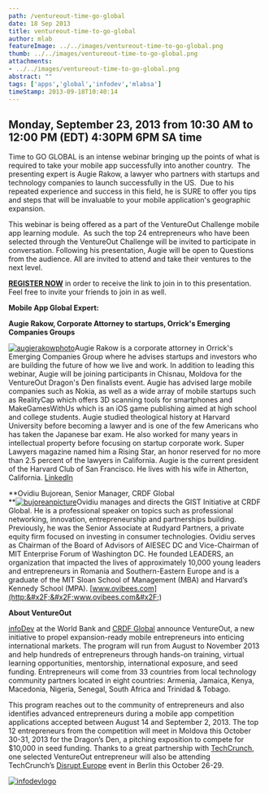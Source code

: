 ```yaml
---
path: /ventureout-time-go-global
date: 18 Sep 2013
title: ventureout-time-to-go-global
author: mlab
featureImage: ../../images/ventureout-time-to-go-global.png
thumb: ../../images/ventureout-time-to-go-global.png
attachments: 
- ../../images/ventureout-time-to-go-global.png
abstract: ""
tags: ['apps','global','infodev','mlabsa']
timeStamp: 2013-09-18T10:40:14
---
```


Monday, September 23, 2013 from 10:30 AM to 12:00 PM (EDT) 4:30PM 6PM SA time
-----------------------------------------------------------------------------

Time to GO GLOBAL is an intense webinar bringing up the points of what is required to take your mobile app successfully into another country.  The presenting expert is Augie Rakow, a lawyer who partners with startups and technology companies to launch successfully in the US.  Due to his repeated experience and success in this field, he is SURE to offer you tips and steps that will be invaluable to your mobile application's geographic expansion.

This webinar is being offered as a part of the VentureOut Challenge mobile app learning module.  As such the top 24 entrepreneurs who have been selected through the VentureOut Challenge will be invited to participate in conversation. Following his presentation, Augie will be open to Questions from the audience. All are invited to attend and take their ventures to the next level.

**[REGISTER NOW](https:&#x2F;&#x2F;goingglobalvo.eventbrite.com)** in order to receive the link to join in to this presentation. Feel free to invite your friends to join in as well.

**Mobile App Global Expert:**

**Augie Rakow, Corporate Attorney to startups, Orrick's Emerging Companies Groups**

[![augierakowphoto](https:&#x2F;&#x2F;mlab.co.za&#x2F;wp-content&#x2F;uploads&#x2F;2013&#x2F;09&#x2F;augierakowphoto.jpg)](https:&#x2F;&#x2F;mlab.co.za&#x2F;wp-content&#x2F;uploads&#x2F;2013&#x2F;09&#x2F;augierakowphoto.jpg)Augie Rakow is a corporate attorney in Orrick's Emerging Companies Group where he advises startups and investors who are building the future of how we live and work. In addition to leading this webinar, Augie will be joining participants in Chisnau, Moldova for the VentureOut Dragon's Den finalists event. Augie has advised large mobile companies such as Nokia, as well as a wide array of mobile startups such as RealityCap which offers 3D scanning tools for smartphones and MakeGamesWithUs which is an iOS game publishing aimed at high school and college students. Augie studied theological history at Harvard University before becoming a lawyer and is one of the few Americans who has taken the Japanese bar exam. He also worked for many years in intellectual property before focusing on startup corporate work. Super Lawyers magazine named him a Rising Star, an honor reserved for no more than 2.5 percent of the lawyers in California. Augie is the current president of the Harvard Club of San Francisco. He lives with his wife in Atherton, California. [LinkedIn](http:&#x2F;&#x2F;www.linkedin.com&#x2F;in&#x2F;augierakow)

**Ovidiu Bujorean, Senior Manager, CRDF Global  
**[![bujoreanpicture](https:&#x2F;&#x2F;mlab.co.za&#x2F;wp-content&#x2F;uploads&#x2F;2013&#x2F;09&#x2F;bujoreanpicture.jpg)](https:&#x2F;&#x2F;mlab.co.za&#x2F;wp-content&#x2F;uploads&#x2F;2013&#x2F;09&#x2F;bujoreanpicture.jpg)Ovidiu manages and directs the GIST Initiative at CRDF Global. He is a professional speaker on topics such as professional networking, innovation, entrepreneurship and partnerships building. Previously, he was the Senior Associate at Rudyard Partners, a private equity firm focused on investing in consumer technologies. Ovidiu serves as Chairman of the Board of Advisors of AIESEC DC and Vice-Chairman of MIT Enterprise Forum of Washington DC. He founded LEADERS, an organization that impacted the lives of approximately 10,000 young leaders and entrepreneurs in Romania and Southern-Eastern Europe and is a graduate of the MIT Sloan School of Management (MBA) and Harvard’s Kennedy School (MPA). [www.ovibees.com](http:&#x2F;&#x2F;www.ovibees.com&#x2F;)

**About VentureOut**

[infoDev](http:&#x2F;&#x2F;www.infodev.org&#x2F;) at the World Bank and [CRDF Global](http:&#x2F;&#x2F;www.crdfglobal.org&#x2F;program-areas&#x2F;entrepreneurship-and-innovation) announce VentureOut, a new initiative to propel expansion-ready mobile entrepreneurs into enticing international markets. The program will run from August to November 2013 and help hundreds of entrepreneurs through hands-on training, virtual learning opportunities, mentorship, international exposure, and seed funding. Entrepreneurs will come from 33 countries from local technology community partners located in eight countries: Armenia, Jamaica, Kenya, Macedonia, Nigeria, Senegal, South Africa and Trinidad &amp; Tobago.

This program reaches out to the community of entrepreneurs and also identifies advanced entrepreneurs during a mobile app competition applications accepted between August 14 and September 2, 2013. The top 12 entrepreneurs from the competition will meet in Moldova this October 30-31, 2013 for the Dragon’s Den, a pitching exposition to compete for $10,000 in seed funding. Thanks to a great partnership with [TechCrunch](http:&#x2F;&#x2F;techcrunch.com&#x2F;), one selected VentureOut entrepreneur will also be attending TechCrunch’s [Disrupt Europe](http:&#x2F;&#x2F;techcrunch.com&#x2F;events&#x2F;disrupt-europe-berlin-2013&#x2F;disrupteurope2013&#x2F;) event in Berlin this October 26-29.

[![infodevlogo](https:&#x2F;&#x2F;mlab.co.za&#x2F;wp-content&#x2F;uploads&#x2F;2013&#x2F;09&#x2F;infodevlogo.jpg)](https:&#x2F;&#x2F;mlab.co.za&#x2F;wp-content&#x2F;uploads&#x2F;2013&#x2F;09&#x2F;infodevlogo.jpg)


